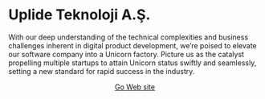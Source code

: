 # Uplide Teknoloji A.Ş.

With our deep understanding of the technical complexities and business challenges inherent in digital product development, we’re poised to elevate our software company into a Unicorn factory. Picture us as the catalyst propelling multiple startups to attain Unicorn status swiftly and seamlessly, setting a new standard for rapid success in the industry.



<!-- Copy-paste in your Readme.md file -->

<a href="https://uplide.com" target="_blank" style="display: block" align="center">
 Go Web site
</a>


